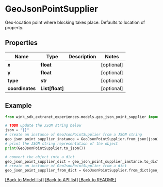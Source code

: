# GeoJsonPointSupplier

Geo-location point where blocking takes place. Defaults to location of property.

## Properties

Name | Type | Description | Notes
------------ | ------------- | ------------- | -------------
**x** | **float** |  | [optional] 
**y** | **float** |  | [optional] 
**type** | **str** |  | [optional] 
**coordinates** | **List[float]** |  | [optional] 

## Example

```python
from wink_sdk_extranet_experiences.models.geo_json_point_supplier import GeoJsonPointSupplier

# TODO update the JSON string below
json = "{}"
# create an instance of GeoJsonPointSupplier from a JSON string
geo_json_point_supplier_instance = GeoJsonPointSupplier.from_json(json)
# print the JSON string representation of the object
print(GeoJsonPointSupplier.to_json())

# convert the object into a dict
geo_json_point_supplier_dict = geo_json_point_supplier_instance.to_dict()
# create an instance of GeoJsonPointSupplier from a dict
geo_json_point_supplier_from_dict = GeoJsonPointSupplier.from_dict(geo_json_point_supplier_dict)
```
[[Back to Model list]](../README.md#documentation-for-models) [[Back to API list]](../README.md#documentation-for-api-endpoints) [[Back to README]](../README.md)


